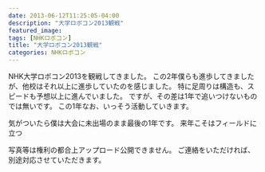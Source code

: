 ```yaml
---
date: 2013-06-12T11:25:05-04:00
description: "大学ロボコン2013観戦"
featured_image: 
tags: [NHKロボコン]
title: "大学ロボコン2013観戦"
categories: NHKロボコン
---
```


NHK大学ロボコン2013を観戦してきました。
この2年僕らも進歩してきましたが、他校はそれ以上に進歩していたのを感じました。
特に足周りは構造も、スピードも予想以上に進んでいました。
ですが、その差は1年で追いつけないものでは無いです。
この1年なお、いっそう活動していきます。
 
気がついたら僕は大会に未出場のまま最後の1年です。
来年こそはフィールドに立つ
 
 
写真等は権利の都合上アップロード公開できません。
ご連絡をいただければ、別途対応させていただきます。
